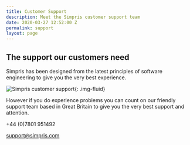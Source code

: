 ```yaml
---
title: Customer Support
description: Meet the Simpris customer support team
date: 2020-03-27 12:52:00 Z
permalink: support
layout: page
---
```


## The support our customers need

Simpris has been designed from the latest principles of software engineering to give you the very best experience.

![Simpris customer support](https://res.cloudinary.com/goodlycode/image/upload/v1585488009/simpris/support.png){: .img-fluid}

However if you do experience problems you can count on our friendly support team based in Great Britain to give you the very best support and attention.

+44 (0)7801 951492


support@simpris.com